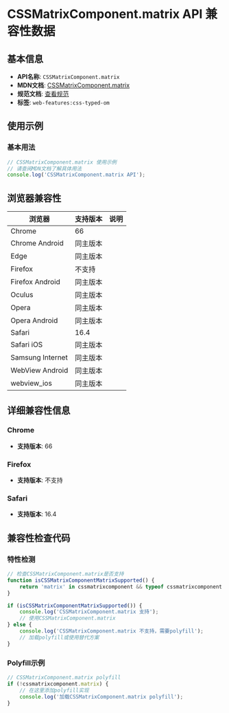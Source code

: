 # CSSMatrixComponent.matrix API 兼容性数据

## 基本信息

- **API名称**: `CSSMatrixComponent.matrix`
- **MDN文档**: [CSSMatrixComponent.matrix](https://developer.mozilla.org/docs/Web/API/CSSMatrixComponent/matrix)
- **规范文档**: [查看规范](https://drafts.css-houdini.org/css-typed-om/#dom-cssmatrixcomponent-matrix)
- **标签**: `web-features:css-typed-om`

## 使用示例

### 基本用法

```javascript
// CSSMatrixComponent.matrix 使用示例
// 请查阅MDN文档了解具体用法
console.log('CSSMatrixComponent.matrix API');
```

## 浏览器兼容性

| 浏览器 | 支持版本 | 说明 |
|--------|----------|------|
| Chrome | 66 |  |
| Chrome Android | 同主版本 |  |
| Edge | 同主版本 |  |
| Firefox | 不支持 |  |
| Firefox Android | 同主版本 |  |
| Oculus | 同主版本 |  |
| Opera | 同主版本 |  |
| Opera Android | 同主版本 |  |
| Safari | 16.4 |  |
| Safari iOS | 同主版本 |  |
| Samsung Internet | 同主版本 |  |
| WebView Android | 同主版本 |  |
| webview_ios | 同主版本 |  |

## 详细兼容性信息

### Chrome

- **支持版本**: 66

### Firefox

- **支持版本**: 不支持

### Safari

- **支持版本**: 16.4

## 兼容性检查代码

### 特性检测

```javascript
// 检查CSSMatrixComponent.matrix是否支持
function isCSSMatrixComponentMatrixSupported() {
    return 'matrix' in cssmatrixcomponent && typeof cssmatrixcomponent.matrix === 'function';
}

if (isCSSMatrixComponentMatrixSupported()) {
    console.log('CSSMatrixComponent.matrix 支持');
    // 使用CSSMatrixComponent.matrix
} else {
    console.log('CSSMatrixComponent.matrix 不支持，需要polyfill');
    // 加载polyfill或使用替代方案
}
```

### Polyfill示例

```javascript
// CSSMatrixComponent.matrix polyfill
if (!cssmatrixcomponent.matrix) {
    // 在这里添加polyfill实现
    console.log('加载CSSMatrixComponent.matrix polyfill');
}
```

